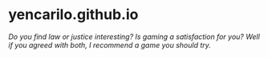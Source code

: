 # yencarilo.github.io
*Do you find law or justice interesting? Is gaming a satisfaction for you? Well if you agreed with both, I recommend a game you should try.*
